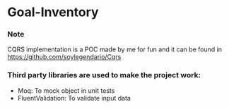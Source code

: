 # Goal-Inventory

### Note
CQRS implementation is a POC made by me for fun and it can be found in https://github.com/soylegendario/Cqrs

### Third party libraries are used to make the project work:
   - Moq: To mock object in unit tests
   - FluentValidation: To validate input data